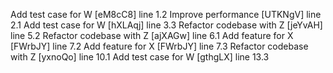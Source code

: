 Add test case for W [eM8cC8] line 1.2
Improve performance [UTKNgV] line 2.1
Add test case for W [hXLAqj] line 3.3
Refactor codebase with Z [jeYvAH] line 5.2
Refactor codebase with Z [ajXAGw] line 6.1
Add feature for X [FWrbJY] line 7.2
Add feature for X [FWrbJY] line 7.3
Refactor codebase with Z [yxnoQo] line 10.1
Add test case for W [gthgLX] line 13.3

